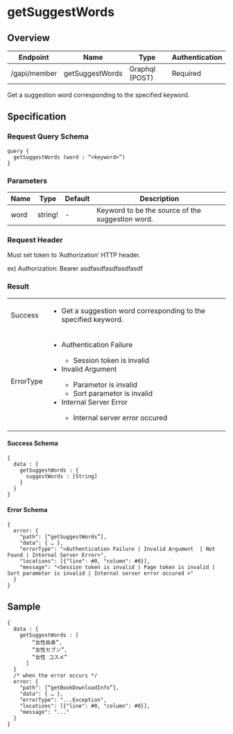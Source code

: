 # getSuggestWords

## Overview

| Endpoint | Name | Type | Authentication |
| --- | --- | --- | --- |
| /gapi/member | getSuggestWords | Graphql (POST) | Required |

Get a suggestion word corresponding to the specified keyword.

## Specification

### Request Query Schema

```text
query {
  getSuggestWords (word : “<keyword>”)
}
```

### Parameters

| Name | Type | Default | Description |
| --- | --- | --- | --- |
| word | string! | - | Keyword to be the source of the suggestion word. |

### Request Header

Must set token to ‘Authorization’ HTTP header.

ex\) Authorization: Bearer asdfasdfasdfasdfasdf

### Result
<table>
<tr>
  <td>Success</td>
  <td><ul><li>   Get a suggestion word corresponding to the specified keyword. </li></ul></td>
</tr>
<tr>
  <td>ErrorType</td>
  <td>
    <ul>
      <li>Authentication Failure</li>
      <ul>
        <li>Session token is invalid</li>
      </ul>
      <li>Invalid Argument</li>
      <ul>
        <li> Parametor is invalid</li>
        <li>Sort parametor is invalid</li>
      </ul>
      <li>Internal Server Error</li>
      <ul>
        <li>Internal server error occured</li>
      </ul>
    </ul>
  </td>
  </tr>
</table>

#### Success Schema

```text
{
  data : {
    getSuggestWords : {
      suggestWords : [String]
    }
  }
}
```

#### Error Schema

```text
{
  error: {
    "path": [“getSuggestWords”],
    "data": { … },
    "errorType": "<Authentication Failure | Invalid Argument  | Not Found | Internal Server Error>",
    "locations": [{"line": #0, "column": #0}],
    "message": "<Session token is invalid | Page token is invalid | Sort parametor is invalid | Internal server error occured >"
  }
}
```

## Sample

```text
{
  data : {
    getSuggestWords : [
        “女性自身”,
        “女性セブン”,
        “女性 コスメ”
      ]      
  }
  /* when the error occurs */
  error: {
    "path": [“getBookDownloadInfo”],
    "data": { … },
    "errorType": "...Exception",
    "locations": [{"line": #0, "column": #0}],
    "message": "..."
  }
}
```

